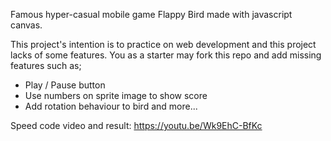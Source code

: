 Famous hyper-casual mobile game Flappy Bird made with javascript canvas.

This project's intention is to practice on web development and this project lacks of some features.
You as a starter may fork this repo and add missing features such as;
- Play / Pause button
- Use numbers on sprite image to show score
- Add rotation behaviour to bird
and more...

Speed code video and result: 
https://youtu.be/Wk9EhC-BfKc
